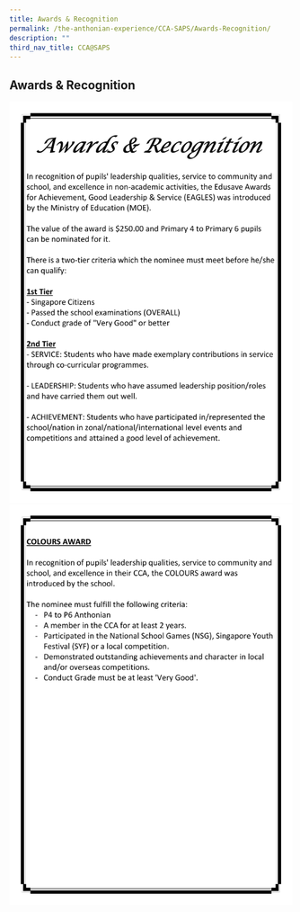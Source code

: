 ```yaml
---
title: Awards & Recognition
permalink: /the-anthonian-experience/CCA-SAPS/Awards-Recognition/
description: ""
third_nav_title: CCA@SAPS
---
```

## Awards & Recognition

![](/images/CCA%202023_Sep/cca-03.png)
![](/images/CCA%202023_Sep/cca-04.png)